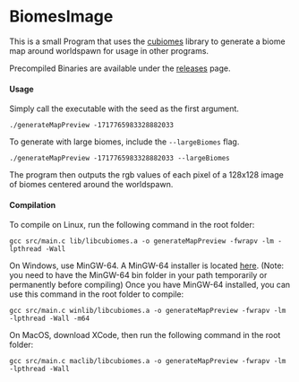 # BiomesImage

This is a small Program that uses the [cubiomes](http://github.com/Cubitect/cubiomes) library to generate a biome map around worldspawn for usage in other programs.

Precompiled Binaries are available under the [releases](http://github.com/melonboy10/BiomesImage/releases) page.

#### Usage

Simply call the executable with the seed as the first argument.
```
./generateMapPreview -1717765983328882033
```
To generate with large biomes, include the `--largeBiomes` flag.
```
./generateMapPreview -1717765983328882033 --largeBiomes
```
The program then outputs the rgb values of each pixel of a 128x128 image of biomes centered around the worldspawn.

#### Compilation

To compile on Linux, run the following command in the root folder:
```
gcc src/main.c lib/libcubiomes.a -o generateMapPreview -fwrapv -lm -lpthread -Wall
```

On Windows, use MinGW-64. A MinGW-64 installer is located [here](http://mingw-w64.org/doku.php/download/mingw-builds). (Note: you need to have the MinGW-64 bin folder in your path temporarily or permanently before compiling)
Once you have MinGW-64 installed, you can use this command in the root folder to compile:
```
gcc src/main.c winlib/libcubiomes.a -o generateMapPreview -fwrapv -lm -lpthread -Wall -m64
```

On MacOS, download XCode, then run the following command in the root folder:
```
gcc src/main.c maclib/libcubiomes.a -o generateMapPreview -fwrapv -lm -lpthread -Wall
```
